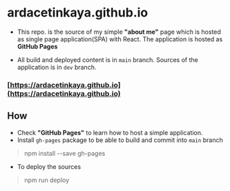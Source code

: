 # ardacetinkaya.github.io

- This repo. is the source of my simple __"about me"__ page which is hosted as single page application(SPA) with React. The application is hosted as __GitHub Pages__

- All build and deployed content is in `main` branch. Sources of the application is in `dev` branch.

### [https://ardacetinkaya.github.io](https://ardacetinkaya.github.io)

## How

- Check __"GitHub Pages"__ to learn how to host a simple application.
- Install `gh-pages` package to be able to build and commit into `main` branch
> npm install --save gh-pages

- To deploy the sources
> npm run deploy


